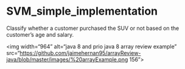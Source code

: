 # SVM_simple_implementation

Classify whether a customer purchased the SUV or not based on the customer’s age and salary.

<img width=“964” alt=“java 8 and prio java 8  array review example” src=“https://github.com/jaimehernan95/arrayReview-java/blob/master/images/%20arrayExample.png 156”>

